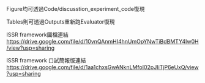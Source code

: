 Figure均可透過Code/discusstion_experiment_code復現

Tables則可透過Outputs重新跑Evaluator復現

ISSR framework圖檔連結
https://drive.google.com/file/d/10vnQAnmHI4hnUmOpYNwTiBdBMTY4Iw0H/view?usp=sharing

ISSR framework 口試簡報版連結
https://drive.google.com/file/d/1aa1chxsGwANknLMfoI02pJIiTjP6eUxQ/view?usp=sharing